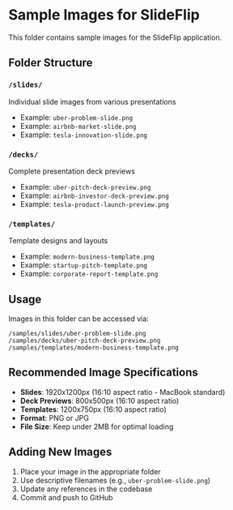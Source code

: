 # Sample Images for SlideFlip

This folder contains sample images for the SlideFlip application.

## Folder Structure

### `/slides/`
Individual slide images from various presentations
- Example: `uber-problem-slide.png`
- Example: `airbnb-market-slide.png`
- Example: `tesla-innovation-slide.png`

### `/decks/`
Complete presentation deck previews
- Example: `uber-pitch-deck-preview.png`
- Example: `airbnb-investor-deck-preview.png`
- Example: `tesla-product-launch-preview.png`

### `/templates/`
Template designs and layouts
- Example: `modern-business-template.png`
- Example: `startup-pitch-template.png`
- Example: `corporate-report-template.png`

## Usage

Images in this folder can be accessed via:
```
/samples/slides/uber-problem-slide.png
/samples/decks/uber-pitch-deck-preview.png
/samples/templates/modern-business-template.png
```

## Recommended Image Specifications

- **Slides**: 1920x1200px (16:10 aspect ratio - MacBook standard)
- **Deck Previews**: 800x500px (16:10 aspect ratio)
- **Templates**: 1200x750px (16:10 aspect ratio)
- **Format**: PNG or JPG
- **File Size**: Keep under 2MB for optimal loading

## Adding New Images

1. Place your image in the appropriate folder
2. Use descriptive filenames (e.g., `uber-problem-slide.png`)
3. Update any references in the codebase
4. Commit and push to GitHub 